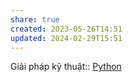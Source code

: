 ```yaml
---
share: true
created: 2023-05-26T14:51
updated: 2024-02-29T15:51
---
```

Giải pháp kỹ thuật:: [Python](../Gi%E1%BA%A3i%20ph%C3%A1p%20k%E1%BB%B9%20thu%E1%BA%ADt/Python.md)